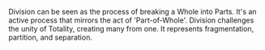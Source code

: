Division can be seen as the process of breaking a Whole into Parts. It's an active process that mirrors the act of 'Part-of-Whole'. Division challenges the unity of Totality, creating many from one. It represents fragmentation, partition, and separation.
